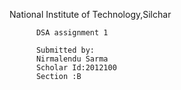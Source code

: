 National Institute of Technology,Silchar

          DSA assignment 1
 
          Submitted by:
          Nirmalendu Sarma 
          Scholar Id:2012100
          Section :B
